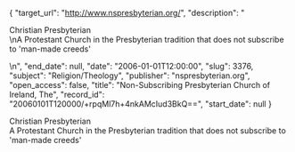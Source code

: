 {
  "target_url": "http://www.nspresbyterian.org/", 
  "description": "<p>Christian Presbyterian<br />\nA Protestant Church in the Presbyterian tradition that does not subscribe to 'man-made creeds'</p>\n", 
  "end_date": null, 
  "date": "2006-01-01T12:00:00", 
  "slug": 3376, 
  "subject": "Religion/Theology", 
  "publisher": "nspresbyterian.org", 
  "open_access": false, 
  "title": "Non-Subscribing Presbyterian Church of Ireland, The", 
  "record_id": "20060101T120000/+rpqMl7h+4nkAMcIud3BkQ==", 
  "start_date": null
}

<p>Christian Presbyterian<br />
A Protestant Church in the Presbyterian tradition that does not subscribe to 'man-made creeds'</p>

